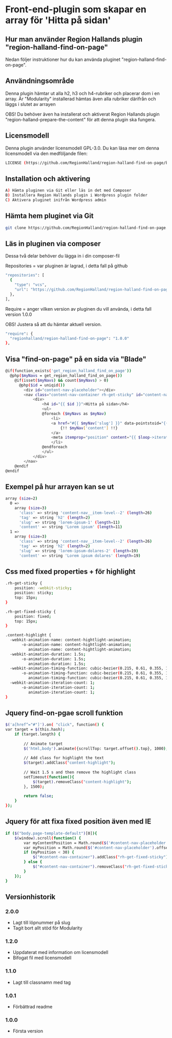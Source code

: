# Front-end-plugin som skapar en array för 'Hitta på sidan'

## Hur man använder Region Hallands plugin "region-halland-find-on-page"

Nedan följer instruktioner hur du kan använda pluginet "region-halland-find-on-page".


## Användningsområde

Denna plugin hämtar ut alla h2, h3 och h4-rubriker och placerar dom i en array.
Är "Modularity" installerad hämtas även alla rubriker därifrån och läggs i slutet av arrayen

OBS! Du behöver även ha installerat och aktiverat Region Hallands plugin "region-halland-prepare-the-content" för att denna plugin ska fungera.


## Licensmodell

Denna plugin använder licensmodell GPL-3.0. Du kan läsa mer om denna licensmodell via den medföljande filen:
```sh
LICENSE (https://github.com/RegionHalland/region-halland-find-on-page/blob/master/LICENSE)
```

## Installation och aktivering

```sh
A) Hämta pluginen via Git eller läs in det med Composer
B) Installera Region Hallands plugin i Wordpress plugin folder
C) Aktivera pluginet inifrån Wordpress admin
```


## Hämta hem pluginet via Git

```sh
git clone https://github.com/RegionHalland/region-halland-find-on-page.git
```


## Läs in pluginen via composer

Dessa två delar behöver du lägga in i din composer-fil

Repositories = var pluginen är lagrad, i detta fall på github

```sh
"repositories": [
  {
    "type": "vcs",
    "url": "https://github.com/RegionHalland/region-halland-find-on-page.git"
  },
],
```
Require = anger vilken version av pluginen du vill använda, i detta fall version 1.0.0

OBS! Justera så att du hämtar aktuell version.

```sh
"require": {
  "regionhalland/region-halland-find-on-page": "1.0.0"
},
```


## Visa "find-on-page" på en sida via "Blade"

```sh
@if(function_exists('get_region_halland_find_on_page'))
  @php($myNavs = get_region_halland_find_on_page())
    @if(isset($myNavs) && count($myNavs) > 0)
      @php($id = uniqid())
        <div id="content-nav-placeholder"></div>
        <nav class="content-nav-container rh-get-sticky" id="content-nav-container">
            <div>
                <h4 id="{{ $id }}">Hitta på sidan</h4>
                <ul>
                @foreach ($myNavs as $myNav)
                    <li>
                    <a href="#{{ $myNav['slug'] }}" data-pointstoid="{{ $myNav['slug'] }}">
                        {!! $myNav['content'] !!}
                    </a>
                    <meta itemprop="position" content="{{ $loop->iteration }}" />
                    </li>
                @endforeach
                </ul>
            </div>
        </nav>
    @endif
@endif
```


## Exempel på hur arrayen kan se ut

```sh
array (size=2)
  0 => 
    array (size=3)
      'class' => string 'content-nav__item-level--2' (length=26)
      'tag' => string 'h2' (length=2)
      'slug' => string 'lorem-ipsum-1' (length=11)
      'content' => string 'Lorem ipsum' (length=11)
  1 => 
    array (size=3)
      'class' => string 'content-nav__item-level--2' (length=26)
      'tag' => string 'h2' (length=2)
      'slug' => string 'lorem-ipsum-dolares-2' (length=19)
      'content' => string 'Lorem ipsum dolares' (length=19)
```


## Css med fixed properties + för highlight

```sh
.rh-get-sticky {
    position: -webkit-sticky;
    position: sticky;
    top: 15px;
}

.rh-get-fixed-sticky {
    position: fixed;
    top: 15px;
}

.content-highlight {
  -webkit-animation-name: content-hightlight-animation;
       -o-animation-name: content-hightlight-animation;
          animation-name: content-hightlight-animation;
  -webkit-animation-duration: 1.5s;
       -o-animation-duration: 1.5s;
          animation-duration: 1.5s;
  -webkit-animation-timing-function: cubic-bezier(0.215, 0.61, 0.355, 1);
       -o-animation-timing-function: cubic-bezier(0.215, 0.61, 0.355, 1);
          animation-timing-function: cubic-bezier(0.215, 0.61, 0.355, 1);
  -webkit-animation-iteration-count: 1;
       -o-animation-iteration-count: 1;
          animation-iteration-count: 1;
}
```


## Jquery find-on-pgae scroll funktion

```sh
$('a[href^="#"]').on( "click", function() {
var target = $(this.hash);
    if (target.length) {
        
        // Animate target
        $('html,body').animate({scrollTop: target.offset().top}, 1000);
        
        // Add class for highlight the text
        $(target).addClass("content-highlight");
        
        // Wait 1.5 s and then remove the highlight class
        setTimeout(function(){
            $(target).removeClass("content-highlight");
        }, 1500);
        
        return false;
    }
});
```


## Jquery för att fixa fixed position även med IE

```sh
if ($("body.page-template-default")[0]){
    $(window).scroll(function() {
        var myContentPosition = Math.round($('#content-nav-placeholder').offset().top);
        var myPosition = Math.round($('#content-nav-placeholder').offset().top - $(window).scrollTop());
        if (myPosition < 30) {
            $("#content-nav-container").addClass("rh-get-fixed-sticky");
        } else {
            $("#content-nav-container").removeClass("rh-get-fixed-sticky");
        }
    });   
}
```


## Versionhistorik

### 2.0.0
- Lagt till löpnummer på slug
- Tagit bort allt stöd för Modularity

### 1.2.0
- Uppdaterat med information om licensmodell
- Bifogat fil med licensmodell

### 1.1.0
- Lagt till classnamn med tag

### 1.0.1
- Förbättrad readme

### 1.0.0
- Första version
